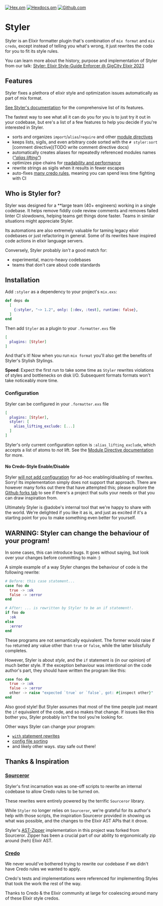 [![Hex.pm](https://img.shields.io/hexpm/v/styler)](https://hex.pm/packages/styler)
[![Hexdocs.pm](https://img.shields.io/badge/docs-hexdocs.pm-purple)](https://hexdocs.pm/styler)
[![Github.com](https://github.com/adobe/elixir-styler/actions/workflows/ci.yml/badge.svg)](https://github.com/adobe/elixir-styler/actions)

# Styler

Styler is an Elixir formatter plugin that's combination of `mix format` and `mix credo`, except instead of telling
you what's wrong, it just rewrites the code for you to fit its style rules.

You can learn more about the history, purpose and implementation of Styler from our talk: [Styler: Elixir Style-Guide Enforcer @ GigCity Elixir 2023](https://www.youtube.com/watch?v=6pF8Hl5EuD4)

## Features

Styler fixes a plethora of elixir style and optimization issues automatically as part of mix format.

[See Styler's documentation](https://hexdocs.pm/styler/styles.html) for the comprehensive list of its features.

The fastest way to see what all it can do you for you is to just try it out in your codebase, but ere's a list of a few features to help you decide if you're interested in Styler.

- sorts and organizes `import`/`alias`/`require` and other [module directives](docs/module_directives.md)
- keeps lists, sigils, and even arbitrary code sorted with the `# styler:sort` [comment directive](TODO write comment directive docs)
- automatically creates aliases for repeatedly referenced modules names ([_"alias lifting"_](docs/module_directives.md#alias-lifting))
- optimizes pipe chains for [readability and performance](docs/pipes.md)
- rewrite strings as sigils when it results in fewer escapes
- auto-fixes [many credo rules](docs/credo.md), meaning you can spend less time fighting with CI

## Who is Styler for?

Styler was designed for a **large team (40+ engineers) working in a single codebase. It helps remove fiddly code review comments and removes failed linter CI slowdowns, helping teams get things done faster. Teams in similar situations might appreciate Styler.

Its automations are also extremely valuable for taming legacy elixir codebases or just refactoring in general. Some of its rewrites have inspired code actions in elixir language servers.

Conversely, Styler probably _isn't_ a good match for:

- experimental, macro-heavy codebases
- teams that don't care about code standards

## Installation

Add `:styler` as a dependency to your project's `mix.exs`:

```elixir
def deps do
  [
    {:styler, "~> 1.2", only: [:dev, :test], runtime: false},
  ]
end
```

Then add `Styler` as a plugin to your `.formatter.exs` file

```elixir
[
  plugins: [Styler]
]
```

And that's it! Now when you run `mix format` you'll also get the benefits of Styler's Stylish Stylings.

**Speed**: Expect the first run to take some time as `Styler` rewrites violations of styles and bottlenecks on disk I/O. Subsequent formats formats won't take noticeably more time.

### Configuration

Styler can be configured in your `.formatter.exs` file

```elixir
[
  plugins: [Styler],
  styler: [
    alias_lifting_exclude: [...]
  ]
]
```

Styler's only current configuration option is `:alias_lifting_exclude`, which accepts a list of atoms to _not_ lift. See the [Module Directive documentation](docs/module_directives.md#alias-lifting) for more.

#### No Credo-Style Enable/Disable

Styler [will not add configuration](https://github.com/adobe/elixir-styler/pull/127#issuecomment-1912242143) for ad-hoc enabling/disabling of rewrites. Sorry! Its implementation simply does not support that approach. There are however many forks out there that have attempted this; please explore the [Github forks tab](https://github.com/adobe/elixir-styler/forks) to see if there's a project that suits your needs or that you can draw inspiration from.

Ultimately Styler is @adobe's internal tool that we're happy to share with the world. We're delighted if you like it as is, and just as excited if it's a starting point for you to make something even better for yourself.

## WARNING: Styler can change the behaviour of your program!

In some cases, this can introduce bugs. It goes without saying, but look over your changes before committing to main :)

A simple example of a way Styler changes the behaviour of code is the following rewrite:

```elixir
# Before: this case statement...
case foo do
  true -> :ok
  false -> :error
end

# After: ... is rewritten by Styler to be an if statement!.
if foo do
  :ok
else
  :error
end
```

These programs are not semantically equivalent. The former would raise if `foo` returned any value other than `true` or `false`, while the latter blissfully completes.

However, Styler is about _style_, and the `if` statement is (in our opinion) of much better style. If the exception behaviour was intentional on the code author's part, they should have written the program like this:

```elixir
case foo do
  true -> :ok
  false -> :error
  other -> raise "expected `true` or `false`, got: #{inspect other}"
end
```

Also good style! But Styler assumes that most of the time people just meant the `if` equivalent of the code, and so makes that change. If issues like this bother you, Styler probably isn't the tool you're looking for.

Other ways Styler can change your program:

- [`with` statement rewrites](https://github.com/adobe/elixir-styler/issues/186)
- [config file sorting](https://hexdocs.pm/styler/mix_configs.html#this-can-break-your-program)
- and likely other ways. stay safe out there!

## Thanks & Inspiration

### [Sourceror](https://github.com/doorgan/sourceror/)

Styler's first incarnation was as one-off scripts to rewrite an internal codebase to allow Credo rules to be turned on.

These rewrites were entirely powered by the terrific `Sourceror` library.

While `Styler` no longer relies on `Sourceror`, we're grateful for its author's help with those scripts, the inspiration
Sourceror provided in showing us what was possible, and the changes to the Elixir AST APIs that it drove.

Styler's [AST-Zipper](`m:Styler.Zipper`) implementation in this project was forked from Sourceror. Zipper has been a crucial
part of our ability to ergonomically zip around (heh) Elixir AST.

### [Credo](https://github.com/rrrene/credo/)

We never would've bothered trying to rewrite our codebase if we didn't have Credo rules we wanted to apply.

Credo's tests and implementations were referenced for implementing Styles that took the work the rest of the way.

Thanks to Credo & the Elixir community at large for coalescing around many of these Elixir style credos.
